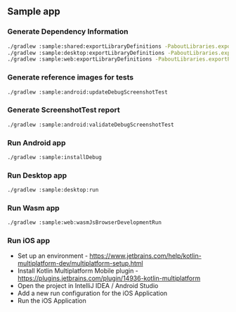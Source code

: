 ## Sample app

### Generate Dependency Information

```bash
./gradlew :sample:shared:exportLibraryDefinitions -PaboutLibraries.exportPath=src/commonMain/composeResources/files/
./gradlew :sample:desktop:exportLibraryDefinitions -PaboutLibraries.exportPath=src/commonMain/composeResources/files/
./gradlew :sample:web:exportLibraryDefinitions -PaboutLibraries.exportPath=src/commonMain/composeResources/files/

```

### Generate reference images for tests

```bash
./gradlew :sample:android:updateDebugScreenshotTest
```

### Generate ScreenshotTest report

```bash
./gradlew :sample:android:validateDebugScreenshotTest
```

### Run Android app

```bash
./gradlew :sample:installDebug
```

### Run Desktop app

```bash
./gradlew :sample:desktop:run
```

### Run Wasm app

```bash
./gradlew :sample:web:wasmJsBrowserDevelopmentRun
```

### Run iOS app

- Set up an
  environment - https://www.jetbrains.com/help/kotlin-multiplatform-dev/multiplatform-setup.html
- Install Kotlin Multiplatform Mobile
  plugin - https://plugins.jetbrains.com/plugin/14936-kotlin-multiplatform
- Open the project in IntelliJ IDEA / Android Studio
- Add a new run configuration for the iOS Application
- Run the iOS Application
